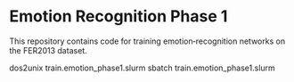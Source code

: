 # Emotion Recognition Phase 1

This repository contains code for training emotion‐recognition networks on the FER2013 dataset.

dos2unix train.emotion_phase1.slurm
sbatch train.emotion_phase1.slurm
